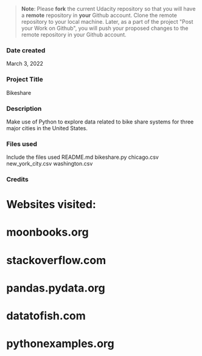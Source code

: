 >**Note**: Please **fork** the current Udacity repository so that you will have a **remote** repository in **your** Github account. Clone the remote repository to your local machine. Later, as a part of the project "Post your Work on Github", you will push your proposed changes to the remote repository in your Github account.

### Date created
March 3, 2022

### Project Title
Bikeshare

### Description
Make use of Python to explore data related to bike share systems for three major cities in the United States.

### Files used
Include the files used
README.md
bikeshare.py
chicago.csv
new_york_city.csv
washington.csv

### Credits
# Websites visited:
# moonbooks.org
# stackoverflow.com
# pandas.pydata.org
# datatofish.com
# pythonexamples.org
